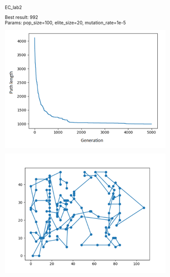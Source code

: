 EC_lab2

Best result: 992  
Params: pop_size=100, elite_size=20, mutation_rate=1e-5  

![fitness](992_fitness.PNG)

![path](992.PNG)

